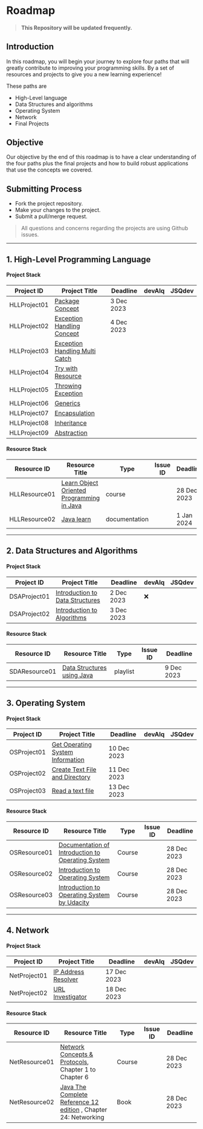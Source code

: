 # Roadmap

> #### This Repository will be updated frequently.
## Introduction 

In this roadmap, you will begin your journey to explore four paths that will greatly contribute to improving your programming skills. By a set of resources and projects to give you a new learning experience! 

These paths are
- High-Level language
- Data Structures and algorithms 
- Operating System
- Network
- Final Projects

## Objective
Our objective by the end of this roadmap is to have a clear understanding of the four paths plus the final projects and how to build robust applications that use the concepts we covered.


## Submitting Process

* Fork the project repository.
* Make your changes to the project.
* Submit a pull/merge request.

> All questions and concerns regarding the projects are using Github issues.

<hr>

## 1. High-Level Programming Language 
#### Project Stack

| Project ID  | Project Title                                                                         | Deadline | devAlq | JSQdev    |
| ----------- | ------------------------------------------------------------------------------------- | -------- |  -------  | ------ | 
|HLLProject01 |[Package Concept](https://github.com/nourabyte/Package-Project/tree/main)             |3 Dec 2023     |           |        |
|HLLProject02 |[Exception Handling Concept](https://github.com/nourabyte/Exception-Handling)  |4 Dec 2023         |        |                | 
|HLLProject03|[Exception Handling Multi Catch](https://github.com/SAFCSP-Team/exception-handling-multi-catch)|
|HLLProject04|[Try with Resource](https://github.com/SAFCSP-Team/try-with-resource)|
|HLLProject05|[Throwing Exception](https://github.com/SAFCSP-Team/throwing-exceptions)|
|HLLProject06|[Generics](https://github.com/SAFCSP-Team/generics)|
|HLLProject07|[Encapsulation](https://github.com/SAFCSP-Team/encapsulation)|
|HLLProject08|[Inheritance](https://github.com/SAFCSP-Team/inheritance)|
|HLLProject09|[Abstraction](https://github.com/SAFCSP-Team/abstraction)|


#### Resource Stack

| Resource ID  | Resource Title                                                                                                                                                                                                                                                                                                                     | Type   | Issue ID                                                       | Deadline  |
| ------------ | ---------------------------------------------------------------------------------------------------------------------------------------------------------------------------------------------------------------------------------------------------------------------------------------------------------------------------------- | ------ | -------------------------------------------------------------- | --------- |
| HLLResource01 | [Learn Object Oriented Programming in Java](https://www.udemy.com/course/learn-object-oriented-programming-in-java-j/) | course|  | 28 Dec 2023 |
| HLLResource02  |    [Java learn](https://dev.java/learn/)    | documentation |  |1 Jan 2024       

<hr>

## 2. Data Structures and Algorithms

#### Project Stack

| Project ID  | Project Title                                                                         | Deadline | devAlq | JSQdev    |
| ----------- | ------------------------------------------------------------------------------------- | -------- |  -------  | ------ | 
DSAProject01 | [Introduction to Data Structures](https://github.com/SAFCSP-Team/introduction-to-data-structures) |	2 Dec 2023 |:x:
DSAProject02 | [Introduction to Algorithms](https://github.com/SAFCSP-Team/introduction-to-algorithms) |	3 Dec 2023


#### Resource Stack

| Resource ID  | Resource Title            | Type   | Issue ID  | Deadline  |
| ------------ | ------------------------- | ------ | ------- | --------- |
| SDAResource01 | [Data Structures using Java](https://www.youtube.com/playlist?list=PLsyeobzWxl7oRKwDi7wjrANsbhTX0IK0J) | playlist |  | 9 Dec 2023 |

<hr>

## 3. Operating System 

#### Project Stack

| Project ID  | Project Title                                                                         | Deadline | devAlq |   JSQdev  |
| ----------- | ------------------------------------------------------------------------------------- | -------- |  -------  | ------ | 
| OSProject01 | [Get Operating System Information](https://github.com/SAFCSP-Team/OS-Info) | 10 Dec 2023 |
| OSProject02 | [Create Text File and Directory](https://github.com/SAFCSP-Team/get-file-info)             | 11 Dec 2023|
|OSProject03 | [Read a text file](https://github.com/SAFCSP-Team/read-text-file) | 13 Dec 2023|


#### Resource Stack

| Resource ID  | Resource Title  | Type   | Issue ID| Deadline  |
| ------------ | --------------------------- | ------ | ------------ | --------- |
| OSResource01 | [Documentation of Introduction to Operating System](https://batch.libretexts.org/print/url=https://eng.libretexts.org/Courses/Delta_College/Introduction_to_Operating_Systems/02%3A_The_Basics_-_An_Overview/2.01%3A_Introduction_to_Operating_Systems.pdf) | Course | | 28 Dec 2023 |
| OSResource02 | [Introduction to Operating System](https://github.com/SAFCSP-Team/operating-system-path/issues/2) | Course |  | 28 Dec 2023 |
|OSResource03| [Introduction to Operating System by Udacity](https://www.udacity.com/course/introduction-to-operating-systems--ud923)| Course|  | 28 Dec 2023


<hr>

## 4. Network

#### Project Stack

| Project ID  | Project Title                                                                         | Deadline |devAlq| JSQdev    |
| ----------- | ------------------------------------------------------------------------------------- | -------- |  -------  | ------ | 
| NetProject01 |  [IP Address Resolver](https://github.com/SAFCSP-Team/IPAddressResolver) |  17 Dec 2023   | 
| NetProject02| [URL Investigator](https://github.com/SAFCSP-Team/URL-Investigator) | 18 Dec 2023 |


#### Resource Stack

| Resource ID  | Resource Title                                                                                                                                                                                                                                                                                                                     | Type   | Issue ID                                                       | Deadline  |
| ------------ | ---------------------------------------------------------------------------------------------------------------------------------------------------------------------------------------------------------------------------------------------------------------------------------------------------------------------------------- | ------ | -------------------------------------------------------------- | --------- |
| NetResource01 | [Network Concepts & Protocols](https://app.pluralsight.com/library/courses/network-concepts-protocols-cert/table-of-contents), Chapter 1 to Chapter 6| Course | | 28 Dec 2023 |
| NetResource02 |   [Java The Complete Reference 12 edition](https://www.google.com.sa/books/edition/Java_The_Complete_Reference_Twelfth_Edit/iXlIEAAAQBAJ?hl=en&gbpv=0&bsq=Java%20The%20Complete%20Reference%2012th%20edition) , Chapter 24: Networking |   Book     |   |     28 Dec 2023      |



